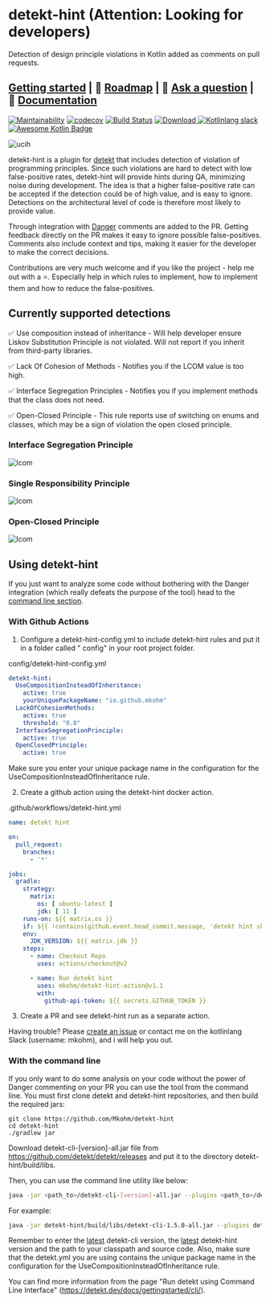 # detekt-hint (Attention: Looking for developers)

Detection of design principle violations in Kotlin added as comments on pull requests.

## [Getting started](#getting-started) | :checkered_flag: [Roadmap](#upcoming-features) | :thought_balloon: [Ask a question](https://github.com/Mkohm/detekt-hint/issues/new) | :book: [Documentation](https://mkohm.github.io/detekt-hint/docs/)

[![Maintainability](https://api.codeclimate.com/v1/badges/307995daba5f21506f4d/maintainability)](https://codeclimate.com/github/Mkohm/detekt-hint/maintainability) [![codecov](https://codecov.io/gh/Mkohm/detekt-hint/branch/master/graph/badge.svg)](https://codecov.io/gh/Mkohm/detekt-hint) [![Build Status](https://travis-ci.com/Mkohm/detekt-hint.svg?branch=master)](https://travis-ci.com/Mkohm/detekt-hint) [ ![Download](https://api.bintray.com/packages/bintray/jcenter/io.github.mkohm%3Adetekt-hint/images/download.svg) ](https://bintray.com/bintray/jcenter/io.github.mkohm%3Adetekt-hint/_latestVersion)
[![Kotlinlang slack](https://img.shields.io/static/v1?label=kotlinlang&message=detekt-hint&color=brightgreen&logo=slack&style=flat-square)](https://app.slack.com/client/T09229ZC6/C012ZSM6L1J)
[![Awesome Kotlin Badge](https://kotlin.link/awesome-kotlin.svg)](https://github.com/KotlinBy/awesome-kotlin)

![ucih](images/demo.png)

detekt-hint is a plugin for [detekt](https://github.com/arturbosch/detekt) that includes detection
of violation of programming principles. Since such violations are hard to detect with low
false-positive rates, detekt-hint will provide hints during QA, minimizing noise during development.
The idea is that a higher false-positive rate can be accepted if the detection could be of high
value, and is easy to ignore. Detections on the architectural level of code is therefore most likely
to provide value.

Through integration with [Danger](https://github.com/danger/danger) comments are added to the PR.
Getting feedback directly on the PR makes it easy to ignore possible false-positives. Comments also
include context and tips, making it easier for the developer to make the correct decisions.

Contributions are very much welcome and if you like the project - help me out with a :star:.
Especially help in which rules to implement, how to implement them and how to reduce the
false-positives.

## Currently supported detections

:white_check_mark: Use composition instead of inheritance - Will help developer ensure Liskov
Substitution Principle is not violated. Will not report if you inherit from third-party libraries.

:white_check_mark: Lack Of Cohesion of Methods - Notifies you if the LCOM value is too high.

:white_check_mark: Interface Segregation Principles - Notifies you if you implement methods that the
class does not need.

:white_check_mark: Open-Closed Principle - This rule reports use of switching on enums and classes,
which may be a sign of violation the open closed principle.

### Interface Segregation Principle

![lcom](images/comment_isp.png)

### Single Responsibility Principle

![lcom](images/comment_lackOfCohesion.png)

### Open-Closed Principle

![lcom](images/comment_ocp2.png)

## Using detekt-hint

If you just want to analyze some code without bothering with the Danger integration (which really
defeats the purpose of the tool) head to the [command line section](#With-the-command-line).

### With Github Actions

1. Configure a detekt-hint-config.yml to include detekt-hint rules and put it in a folder called "
   config" in your root project folder.

config/detekt-hint-config.yml

```yml
detekt-hint:
  UseCompositionInsteadOfInheritance:
    active: true
    yourUniquePackageName: "io.github.mkohm"
  LackOfCohesionMethods:
    active: true
    threshold: "0.8"
  InterfaceSegregationPrinciple:
    active: true
  OpenClosedPrinciple:
    active: true
```

Make sure you enter your unique package name in the configuration for the
UseCompositionInsteadOfInheritance rule.

2. Create a github action using the detekt-hint docker action.

.github/workflows/detekt-hint.yml

```yml
name: detekt hint

on:
  pull_request:
    branches:
      - '*'

jobs:
  gradle:
    strategy:
      matrix:
        os: [ ubuntu-latest ]
        jdk: [ 11 ]
    runs-on: ${{ matrix.os }}
    if: ${{ !contains(github.event.head_commit.message, 'detekt hint skip') }}
    env:
      JDK_VERSION: ${{ matrix.jdk }}
    steps:
      - name: Checkout Repo
        uses: actions/checkout@v2

      - name: Run detekt hint
        uses: mkohm/detekt-hint-action@v1.1
        with:
          github-api-token: ${{ secrets.GITHUB_TOKEN }}
```

3. Create a PR and see detekt-hint run as a separate action.

Having trouble? Please [create an issue](https://github.com/Mkohm/detekt-hint/issues/new) or contact
me on the kotlinlang Slack (username: mkohm), and i will help you out.

### With the command line

If you only want to do some analysis on your code without the power of Danger commenting on your PR
you can use the tool from the command line. You must first clone detekt and detekt-hint
repositories, and then build the required jars:

```
git clone https://github.com/Mkohm/detekt-hint
cd detekt-hint 
./gradlew jar
```

Download detekt-cli-[version]-all.jar file from <https://github.com/detekt/detekt/releases> and put
it to the directory detekt-hint/build/libs.

Then, you can use the command line utility like below:

```bash
java -jar <path_to>/detekt-cli-[version]-all.jar --plugins <path_to>/detekt-hint-[version].jar --config <path_to>/detekt.yml --classpath <your-classpath> --input <path-to-your-awesome-project> --report txt:<path_to>/detekt-hint.txt --report xml:<path_to>/detekt-hint.xml --report html:<path_to>/detekt-hint.html
```

For example:

```bash
java -jar detekt-hint/build/libs/detekt-cli-1.5.0-all.jar --plugins detekt-hint/build/libs/detekt-hint.jar --config detekt-hint/config/detekt.yml --classpath detekt-hint/ --input detekt-hint/ --report txt:build/reports/detekt-hint.txt --report xml:build/reports/detekt-hint.xml --report html:build/reports/detekt-hint.html
```

Remember to enter
the [latest](https://mvnrepository.com/artifact/io.gitlab.arturbosch.detekt/detekt-cli) detekt-cli
version, the [latest](https://mvnrepository.com/artifact/io.github.mkohm/detekt-hint) detekt-hint
version and the path to your classpath and source code. Also, make sure that the detekt.yml you are
using contains the unique package name in the configuration for the
UseCompositionInsteadOfInheritance rule.

You can find more information from the page "Run detekt using Command Line
Interface" (<https://detekt.dev/docs/gettingstarted/cli/>).
